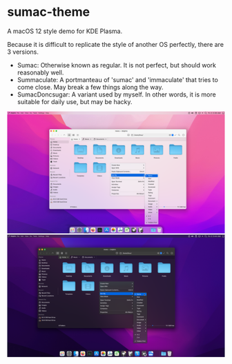 # sumac-theme
A macOS 12 style demo for KDE Plasma.

Because it is difficult to replicate the style of another OS perfectly, there are 3 versions.
* Sumac: Otherwise known as regular. It is not perfect, but should work reasonably well.
* Summaculate: A portmanteau of 'sumac' and 'immaculate' that tries to come close. May break a few things along the way.
* SumacDoncsugar: A variant used by myself. In other words, it is more suitable for daily use, but may be hacky.

![Plasma desktop showcasing Sumac's day concept](sumac-Light.png)
![Plasma desktop showcasing Sumac's night concept](sumac-Night.png)
